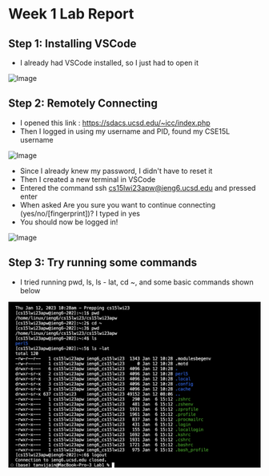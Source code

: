 # Week 1 Lab Report
## Step 1: Installing VSCode
* I already had VSCode installed, so I just had to open it

![Image]([/Users/tanvijain/Desktop/Screenshot%202023-01-12%20at%2010.56.18%20AM.png](https://github.com/baguetteandbuns/cse15l-lab-reports/blob/main/Screenshot%202023-01-12%20at%2010.56.18%20AM.png))
## Step 2: Remotely Connecting
* I opened this link : https://sdacs.ucsd.edu/~icc/index.php
* Then I logged in using my username and PID, found my CSE15L username 

![Image](file:///Users/tanvijain/Desktop/Screenshot%202023-01-12%20at%2010.58.55%20AM.png)
* Since I already knew my password, I didn't have to reset it
* Then I created a new terminal in VSCode
* Entered the command ssh cs15lwi23apw@ieng6.ucsd.edu and pressed enter
* When asked Are you sure you want to continue connecting (yes/no/[fingerprint])? I typed in yes
* You should now be logged in!

![Image](file:///Users/tanvijain/Desktop/Screenshot%202023-01-12%20at%2011.01.51%20AM.png)
## Step 3: Try running some commands
* I tried running pwd, ls, ls - lat, cd ~, and some basic commands shown below

![Image](https://github.com/baguetteandbuns/cse15l-lab-reports/blob/main/step3_screenshot.png)
